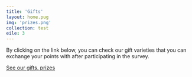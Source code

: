```yaml
---
title: 'Gifts'
layout: home.pug
img: 'prizes.png'
collection: test
eile: 3
---
```

By clicking on the link below, you can check our gift varieties that you can exchange your
points with after participating in the survey.
<p>
<a href="gifts.html" class="button action">See our gifts, prizes</a>
</p>